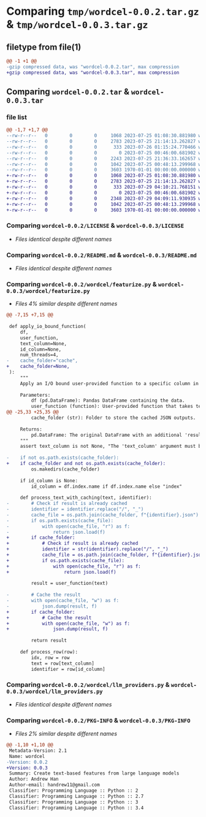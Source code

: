 # Comparing `tmp/wordcel-0.0.2.tar.gz` & `tmp/wordcel-0.0.3.tar.gz`

## filetype from file(1)

```diff
@@ -1 +1 @@
-gzip compressed data, was "wordcel-0.0.2.tar", max compression
+gzip compressed data, was "wordcel-0.0.3.tar", max compression
```

## Comparing `wordcel-0.0.2.tar` & `wordcel-0.0.3.tar`

### file list

```diff
@@ -1,7 +1,7 @@
--rw-r--r--   0        0        0     1068 2023-07-25 01:08:30.881980 wordcel-0.0.2/LICENSE
--rw-r--r--   0        0        0     2783 2023-07-25 21:14:13.262827 wordcel-0.0.2/README.md
--rw-r--r--   0        0        0      333 2023-07-26 01:15:24.770466 wordcel-0.0.2/pyproject.toml
--rw-r--r--   0        0        0        0 2023-07-25 00:46:00.681902 wordcel-0.0.2/wordcel/__init__.py
--rw-r--r--   0        0        0     2243 2023-07-25 21:36:33.162657 wordcel-0.0.2/wordcel/featurize.py
--rw-r--r--   0        0        0     1042 2023-07-25 00:48:13.299968 wordcel-0.0.2/wordcel/llm_providers.py
--rw-r--r--   0        0        0     3603 1970-01-01 00:00:00.000000 wordcel-0.0.2/PKG-INFO
+-rw-r--r--   0        0        0     1068 2023-07-25 01:08:30.881980 wordcel-0.0.3/LICENSE
+-rw-r--r--   0        0        0     2783 2023-07-25 21:14:13.262827 wordcel-0.0.3/README.md
+-rw-r--r--   0        0        0      333 2023-07-29 04:10:21.768151 wordcel-0.0.3/pyproject.toml
+-rw-r--r--   0        0        0        0 2023-07-25 00:46:00.681902 wordcel-0.0.3/wordcel/__init__.py
+-rw-r--r--   0        0        0     2348 2023-07-29 04:09:11.930935 wordcel-0.0.3/wordcel/featurize.py
+-rw-r--r--   0        0        0     1042 2023-07-25 00:48:13.299968 wordcel-0.0.3/wordcel/llm_providers.py
+-rw-r--r--   0        0        0     3603 1970-01-01 00:00:00.000000 wordcel-0.0.3/PKG-INFO
```

### Comparing `wordcel-0.0.2/LICENSE` & `wordcel-0.0.3/LICENSE`

 * *Files identical despite different names*

### Comparing `wordcel-0.0.2/README.md` & `wordcel-0.0.3/README.md`

 * *Files identical despite different names*

### Comparing `wordcel-0.0.2/wordcel/featurize.py` & `wordcel-0.0.3/wordcel/featurize.py`

 * *Files 4% similar despite different names*

```diff
@@ -7,15 +7,15 @@
 
 def apply_io_bound_function(
     df,
     user_function,
     text_column=None,
     id_column=None,
     num_threads=4,
-    cache_folder="cache",
+    cache_folder=None,
 ):
     """
     Apply an I/O bound user-provided function to a specific column in a Pandas DataFrame with threading and caching.
 
     Parameters:
         df (pd.DataFrame): Pandas DataFrame containing the data.
         user_function (function): User-provided function that takes text as input and returns a JSON.
@@ -25,33 +25,35 @@
         cache_folder (str): Folder to store the cached JSON outputs.
 
     Returns:
         pd.DataFrame: The original DataFrame with an additional 'result' column containing the JSON outputs.
     """
     assert text_column is not None, "The 'text_column' argument must be specified."
 
-    if not os.path.exists(cache_folder):
+    if cache_folder and not os.path.exists(cache_folder):
         os.makedirs(cache_folder)
 
     if id_column is None:
         id_column = df.index.name if df.index.name else "index"
 
     def process_text_with_caching(text, identifier):
-        # Check if result is already cached
-        identifier = identifier.replace("/", "_")
-        cache_file = os.path.join(cache_folder, f"{identifier}.json")
-        if os.path.exists(cache_file):
-            with open(cache_file, "r") as f:
-                return json.load(f)
+        if cache_folder:
+            # Check if result is already cached
+            identifier = str(identifier).replace("/", "_")
+            cache_file = os.path.join(cache_folder, f"{identifier}.json")
+            if os.path.exists(cache_file):
+                with open(cache_file, "r") as f:
+                    return json.load(f)
 
         result = user_function(text)
 
-        # Cache the result
-        with open(cache_file, "w") as f:
-            json.dump(result, f)
+        if cache_folder:
+            # Cache the result
+            with open(cache_file, "w") as f:
+                json.dump(result, f)
 
         return result
 
     def process_row(row):
         idx, row = row
         text = row[text_column]
         identifier = row[id_column]
```

### Comparing `wordcel-0.0.2/wordcel/llm_providers.py` & `wordcel-0.0.3/wordcel/llm_providers.py`

 * *Files identical despite different names*

### Comparing `wordcel-0.0.2/PKG-INFO` & `wordcel-0.0.3/PKG-INFO`

 * *Files 2% similar despite different names*

```diff
@@ -1,10 +1,10 @@
 Metadata-Version: 2.1
 Name: wordcel
-Version: 0.0.2
+Version: 0.0.3
 Summary: Create text-based features from large language models
 Author: Andrew Han
 Author-email: handrew11@gmail.com
 Classifier: Programming Language :: Python :: 2
 Classifier: Programming Language :: Python :: 2.7
 Classifier: Programming Language :: Python :: 3
 Classifier: Programming Language :: Python :: 3.4
```

